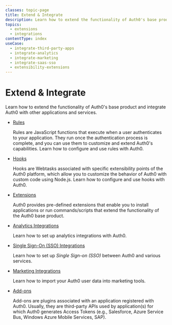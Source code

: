 ```yaml
---
classes: topic-page
title: Extend & Integrate
description: Learn how to extend the functionality of Auth0's base product and integrate Auth0 with other applications and services.
topics:
  - extensions
  - integrations
contentType: index
useCase:
  - integrate-third-party-apps
  - integrate-analytics
  - integrate-marketing
  - integrate-saas-sso
  - extensibility-extensions
---
```

<!-- markdownlint-disable MD041 MD002 MD026 -->
<div class="topic-page-header">
  <div data-name="example" class="topic-page-badge"></div>
  <h1>Extend & Integrate</h1>
  <p>
    Learn how to extend the functionality of Auth0's base product and integrate Auth0 with other applications and services.

<ul class="topic-links">
<li>
    <i class="icon icon-budicon-292"></i><a href="/guides-tutorials/extend-integrate/rules">Rules</a>
    <p>
        Rules are JavaScript functions that execute when a user authenticates to your application. They run once the authentication process is complete, and you can use them to customize and extend Auth0's capabilities. Learn how to configure and use rules with Auth0.
    </p>
  </li>
  <li>
    <i class="icon icon-budicon-292"></i><a href="/guides-tutorials/extend-integrate/hooks">Hooks</a>
    <p>
        Hooks are Webtasks associated with specific extensibility points of the Auth0 platform, which allow you to customize the behavior of Auth0 with custom code using Node.js. Learn how to configure and use hooks with Auth0.
    </p>
  </li>
  <li>
    <i class="icon icon-budicon-292"></i><a href="/guides-tutorials/extend-integrate/extensions">Extensions</a>
    <p>
        Auth0 provides pre-defined extensions that enable you to install applications or run commands/scripts that extend the functionality of the Auth0 base product.
    </p>
  </li>
  <li>
    <i class="icon icon-budicon-292"></i><a href="/guides-tutorials/extend-integrate/integrations/analytics">Analytics Integrations</a>
    <p>
        Learn how to set up analytics integrations with Auth0.
    </p>
  </li>
  <li>
    <i class="icon icon-budicon-334"></i><a href="/integrations/sso">Single Sign-On (SSO) Integrations</a>
    <p>
        Learn how to set up <dfn data-key="single-sign-on">Single Sign-on (SSO)</dfn> between Auth0 and various services.
    </p>
  </li>
  <li>
    <i class="icon icon-budicon-705"></i><a href="/integrations/marketing">Marketing Integrations</a>
    <p>
        Learn how to import your Auth0 user data into marketing tools.
    </p>
  </li>
  <li>
    <i class="icon icon-budicon-292"></i><a href="/guides-tutorials/extend-integrate/addons">Add-ons</a>
    <p>
        Add-ons are plugins associated with an application registered with Auth0. Usually, they are third-party APIs used by application(s) for which Auth0 generates Access Tokens (e.g., Salesforce, Azure Service Bus, Windows Azure Mobile Services, SAP).
    </p>
  </li>
</ul>